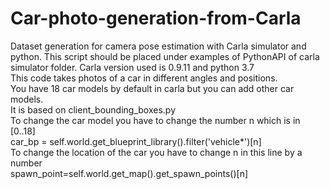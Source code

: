 # Car-photo-generation-from-Carla
Dataset generation for camera pose estimation with Carla simulator and python. 
This script should be placed under examples of PythonAPI of carla simulator folder.
Carla version used is 0.9.11 and python 3.7 <br>
This code takes photos of a car in different angles and positions. <br>
You have 18 car models by default in carla but you can add other car models.<br>
It is based on client_bounding_boxes.py <br>
To change the car model you have to change the number n which  is in [0..18] <br>
car_bp = self.world.get_blueprint_library().filter('vehicle*')[n] <br>
To change the location of the car you have to change n in this line by a number <br>
spawn_point=self.world.get_map().get_spawn_points()[n]

